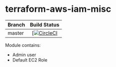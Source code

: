 # terraform-aws-iam-misc

Branch|Build Status|
|---|:---:|
|master |[[![CircleCI](https://circleci.com/gh/rb-org/terraform-aws-iam-misc.svg?style=svg&circle-token=00c25b803c4f1f224100df47505c0405cce5e40a)](https://circleci.com/gh/rb-org/terraform-aws-iam-misc)

Module contains:

* Admin user
* Default EC2 Role